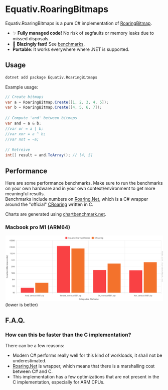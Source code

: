 # Equativ.RoaringBitmaps

Equativ.RoaringBitmaps is a pure C# implementation of [RoaringBitmap](http://roaringbitmap.org).
- ✨ **Fully managed code!** No risk of segfaults or memory leaks due to missed disposals.
- 🚀 **Blazingly fast!** See [benchmarks](#performance).
-  **Portable**: It works everywhere where .NET is supported.

## Usage

```sh
dotnet add package Equativ.RoaringBitmaps
```
Example usage:
```csharp
// Create bitmaps
var a = RoaringBitmap.Create([1, 2, 3, 4, 5]);
var b = RoaringBitmap.Create([4, 5, 6, 7]);

// Compute 'and' between bitmaps
var and = a & b;
//var or = a | b;
//var xor = a ^ b;
//var not = ~a;

// Retreive
int[] result = and.ToArray(); // [4, 5]
```

## Performance

Here are some performance benchmarks. Make sure to run the benchmarks on your own hardware and in your own context/environment to get more meaningful results.  
Benchmarks include numbers on [Roaring.Net](https://github.com/k-wojcik/Roaring.Net), which is a C# wrapper around the "official" [CRoaring](https://github.com/RoaringBitmap/CRoaring) written in C.  

Charts are generated using [chartbenchmark.net](https://chartbenchmark.net/).

### Macbook pro M1 (ARM64)
![Performance](Resources/bench_m1.png)  
(lower is better)

## F.A.Q.

### How can this be faster than the C implementation?

There can be a few reasons:
- Modern C# performs really well for this kind of workloads, it shall not be underestimated.
- [Roaring.Net](https://github.com/k-wojcik/Roaring.Net) is wrapper, which means that there is a marshalling cost between C# and C.
- This implementation has a few optimizations that are not present in the C implementation, especially for ARM CPUs.
